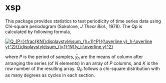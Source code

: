 # xsp
This package provides statistics to test periodicity of time series data using Chi-square periodogram (Sokolove, *J Theor Biol*., 1978). The Qp is calculated by following formula,

<a href="https://www.codecogs.com/eqnedit.php?latex=Q_{P=}\frac{KN{\displaystyle\sum_{h=1}^P}({\overline&space;y}_h-\overline&space;y)^2}{{\displaystyle\sum_{i=1}^N}(y_i-\overline&space;y)^2}" target="_blank"><img src="https://latex.codecogs.com/gif.latex?Q_{P=}\frac{KN{\displaystyle\sum_{h=1}^P}({\overline&space;y}_h-\overline&space;y)^2}{{\displaystyle\sum_{i=1}^N}(y_i-\overline&space;y)^2}" title="Q_{P=}\frac{KN{\displaystyle\sum_{h=1}^P}({\overline y}_h-\overline y)^2}{{\displaystyle\sum_{i=1}^N}(y_i-\overline y)^2}" /></a>

where *P* is the period of samples, *y̅<sub>h</sub>* are the means of column after arranging the series (of *N* elements) in an array of *P* columns, and *K* is the row number of the resulting array. *Q<sub>P</sub>* follows a chi-square distribution with as many degrees as cycles in each section. 
